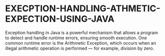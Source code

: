 # EXECPTION-HANDLING-ATHMETIC-EXPECTION-USING-JAVA
Exception handling in Java is a powerful mechanism that allows a program to detect and handle runtime errors, ensuring smooth execution. One common runtime error is the Arithmetic Exception, which occurs when an illegal arithmetic operation is performed — for example, division by zero.
